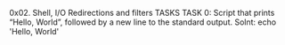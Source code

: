 0x02. Shell, I/O Redirections and filters TASKS
TASK 0: Script that prints “Hello, World”, followed by a new line to the standard output. Solnt: echo 'Hello, World'
